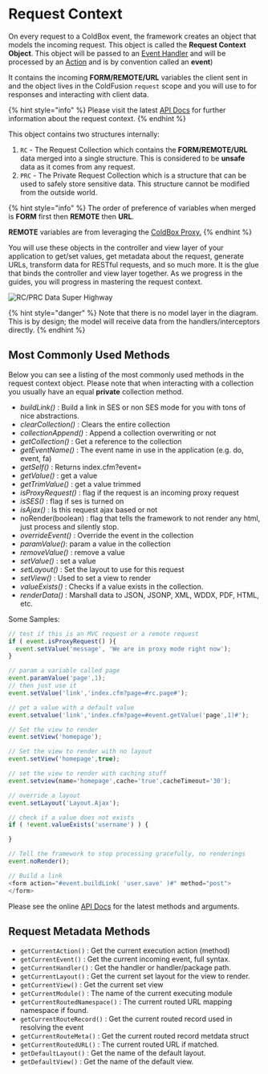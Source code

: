 # Request Context

On every request to a ColdBox event, the framework creates an object that models the incoming request. This object is called the **Request Context Object**. This object will be passed to an [Event Handler](event-handlers/) and will be processed by an [Action](event-handlers/) and is by convention called an **event**)

It contains the incoming **FORM/REMOTE/URL** variables the client sent in and the object lives in the ColdFusion `request` scope and you will use to for responses and interacting with client data.

{% hint style="info" %}
Please visit the latest [API Docs](http://apidocs.ortussolutions.com/coldbox/current) for further information about the request context.
{% endhint %}

This object contains two structures internally:

1. `RC` - The Request Collection which contains the **FORM/REMOTE/URL** data merged into a single structure. This is considered to be **unsafe** data as it comes from any request.
2. `PRC` - The Private Request Collection which is a structure that can be used to safely store sensitive data. This structure cannot be modified from the outside world.

{% hint style="info" %}
The order of preference of variables when merged is **FORM** first then **REMOTE** then **URL**.

**REMOTE** variables are from leveraging the [ColdBox Proxy.](../digging-deeper/coldbox-proxy/)
{% endhint %}

You will use these objects in the controller and view layer of your application to get/set values, get metadata about the request, generate URLs, transform data for RESTful requests, and so much more. It is the glue that binds the controller and view layer together. As we progress in the guides, you will progress in mastering the request context.

![RC/PRC Data Super Highway](<../.gitbook/assets/requestcollectiondatabus (1) (1).jpg>)

{% hint style="danger" %}
Note that there is no model layer in the diagram. This is by design; the model will receive data from the handlers/interceptors directly.
{% endhint %}

## Most Commonly Used Methods

Below you can see a listing of the most commonly used methods in the request context object. Please note that when interacting with a collection you usually have an equal **private** collection method.

* _buildLink()_ : Build a link in SES or non SES mode for you with tons of nice abstractions.
* _clearCollection()_ : Clears the entire collection
* _collectionAppend()_ : Append a collection overwriting or not
* _getCollection()_ : Get a reference to the collection
* _getEventName()_ : The event name in use in the application (e.g. do, event, fa)
* _getSelf()_ : Returns index.cfm?event=
* _getValue()_ : get a value
* _getTrimValue()_ : get a value trimmed
* _isProxyRequest()_ : flag if the request is an incoming proxy request
* _isSES()_ : flag if ses is turned on
* _isAjax()_ : Is this request ajax based or not
* noRender(boolean) : flag that tells the framework to not render any html, just process and silently stop.
* _overrideEvent()_ : Override the event in the collection
* _paramValue()_: param a value in the collection
* _removeValue()_ : remove a value
* _setValue()_ : set a value
* _setLayout()_ : Set the layout to use for this request
* _setView()_ : Used to set a view to render
* _valueExists()_ : Checks if a value exists in the collection.
* _renderData()_ : Marshall data to JSON, JSONP, XML, WDDX, PDF, HTML, etc.

Some Samples:

```javascript
// test if this is an MVC request or a remote request
if ( event.isProxyRequest() ){
  event.setValue('message', 'We are in proxy mode right now');
}

// param a variable called page
event.paramValue('page',1);
// then just use it
event.setValue('link','index.cfm?page=#rc.page#');

// get a value with a default value
event.setvalue('link','index.cfm?page=#event.getValue('page',1)#');

// Set the view to render
event.setView('homepage');

// Set the view to render with no layout
event.setView('homepage',true);

// set the view to render with caching stuff
event.setview(name='homepage',cache='true',cacheTimeout='30');

// override a layout
event.setLayout('Layout.Ajax');

// check if a value does not exists
if ( !event.valueExists('username') ) {

}

// Tell the framework to stop processing gracefully, no renderings
event.noRender();

// Build a link
<form action="#event.buildLink( 'user.save' )#" method="post">
</form>
```

Please see the online [API Docs](http://apidocs.ortussolutions.com/coldbox/current) for the latest methods and arguments.

## Request Metadata Methods

* `getCurrentAction()` : Get the current execution action (method)
* `getCurrentEvent()` : Get the current incoming event, full syntax.
* `getCurrentHandler()` : Get the handler or handler/package path.
* `getCurrentLayout()` : Get the current set layout for the view to render.
* `getCurrentView()` : Get the current set view
* `getCurrentModule()` : The name of the current executing module
* `getCurrentRoutedNamespace()` : The current routed URL mapping namespace if found.
* `getCurrentRouteRecord()` : Get the current routed record used in resolving the event
* `getCurrentRouteMeta()` : Get the current routed record metdata struct
* `getCurrentRoutedURL()` : The current routed URL if matched.
* `getDefaultLayout()` : Get the name of the default layout.
* `getDefaultView()` : Get the name of the default view.
